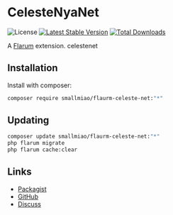 # CelesteNyaNet

![License](https://img.shields.io/badge/license-MIT-blue.svg) [![Latest Stable Version](https://img.shields.io/packagist/v/smallmiao/flaurm-celeste-net.svg)](https://packagist.org/packages/smallmiao/flaurm-celeste-net) [![Total Downloads](https://img.shields.io/packagist/dt/smallmiao/flaurm-celeste-net.svg)](https://packagist.org/packages/smallmiao/flaurm-celeste-net)

A [Flarum](http://flarum.org) extension. celestenet

## Installation

Install with composer:

```sh
composer require smallmiao/flaurm-celeste-net:"*"
```

## Updating

```sh
composer update smallmiao/flaurm-celeste-net:"*"
php flarum migrate
php flarum cache:clear
```

## Links

- [Packagist](https://packagist.org/packages/smallmiao/flaurm-celeste-net)
- [GitHub](https://github.com/smallmiao/flaurm-celeste-net)
- [Discuss](https://discuss.flarum.org/d/PUT_DISCUSS_SLUG_HERE)
